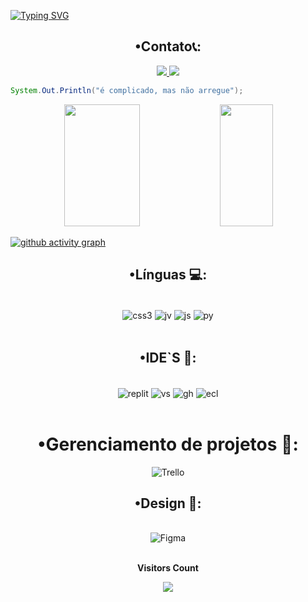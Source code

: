 [![Typing SVG](https://readme-typing-svg.herokuapp.com/?color=F8F8FF&size=35&center=true&vCenter=true&width=1000&lines=•+Welcome+to+My+Profile🤾+•)](https://git.io/typing-svg)
 
  
 <div align="center">

## •Contato📞: 

  
 <a href="mailto: gerdsoncosta999@gmail.com" target="_blank"><img src= "https://img.shields.io/badge/Gmail-D14836?style=for-the-badge&logo=gmail&logoColor=white" />
 <a href="https://www.instagram.com/only.gc_/" target="_blank"><img src="https://img.shields.io/badge/-Instagram-%23E4405F?style=for-the-badge&logo=instagram&logoColor=white" />

 </div></a>

```java
System.Out.Println("é complicado, mas não arregue");
```
   
 <div align="center">  
  <img width="49%" height="195px" src="https://github-readme-stats.vercel.app/api?username=Gerdson28&show_icons=true&theme=tokyonight" /> 
 
  <img width="41%" height="195px" src="https://github-readme-stats.vercel.app/api/top-langs/?username=Gerdson28&layout=compact&hide_border=true&title_color=F8F8FF&text_color=00bfbf&bg_color=000000" />
</div>

[![github activity graph](https://github-readme-activity-graph.vercel.app/graph?username=Gerdson28&theme=high-contrast)](https://github.com/Gerdson28/github-readme-activity-graph)


 <div align="center"> 

## •Línguas 💻:
<div style="display: inline_block"><br/>
  <img align="center" alt="css3" src="https://img.shields.io/badge/css3-%231572B6.svg?style=for-the-badge&logo=css3&logoColor=white" />
  <img align="center" alt="jv" src="https://img.shields.io/badge/java-%23ED8B00.svg?style=for-the-badge&logo=openjdk&logoColor=white" />
  <img align="center" alt="js" src="https://img.shields.io/badge/javascript-%23323330.svg?style=for-the-badge&logo=javascript&logoColor=%23F7DF1E" />
  <img align="center" alt="py" src="https://img.shields.io/badge/python-3670A0?style=for-the-badge&logo=python&logoColor=ffdd54" />
 
</div><br/> 

## •IDE`S 🧰:

<div style="display: inline_block"><br/>
  <img align="center" alt="replit" src="https://img.shields.io/badge/Replit-DD1200?style=for-the-badge&logo=Replit&logoColor=white" />
  <img align="center" alt="vs" src="https://img.shields.io/badge/Visual%20Studio%20Code-0078d7.svg?style=for-the-badge&logo=visual-studio-code&logoColor=white" />
  <img align="center" alt="gh" src="https://img.shields.io/badge/github-%23121011.svg?style=for-the-badge&logo=github&logoColor=white" />
  <img align="center" alt="ecl" src="https://img.shields.io/badge/Eclipse-2C2255?style=for-the-badge&logo=eclipse&logoColor=white" />
 
</div><br/>


# •Gerenciamento de projetos 🧰:

![Trello](https://img.shields.io/badge/Trello-%23026AA7.svg?style=for-the-badge&logo=Trello&logoColor=white)


## •Design 🎨:

<div style="display: inline_block"><br/>
 <img aling="center" alt="Figma" src="https://img.shields.io/badge/figma-%23F24E1E.svg?style=for-the-badge&logo=figma&logoColor=white" />
  </div>


 <div align="center">
<br><p align="centre"><b>Visitors Count</b></p>  
<p align="center"><img align="center" src="https://profile-counter.glitch.me/{Gerdson28}/count.svg" /></p> 
<br>
</div>
